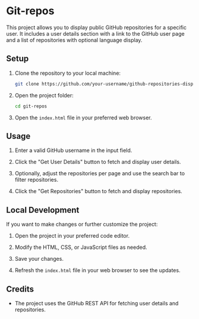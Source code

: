 # Git-repos

This project allows you to display public GitHub repositories for a specific user. It includes a user details section with a link to the GitHub user page and a list of repositories with optional language display.

## Setup

1. Clone the repository to your local machine:

    ```bash
    git clone https://github.com/your-username/github-repositories-display.git
    ```

2. Open the project folder:

    ```bash
    cd git-repos
    ```

3. Open the `index.html` file in your preferred web browser.

## Usage

1. Enter a valid GitHub username in the input field.

2. Click the "Get User Details" button to fetch and display user details.

3. Optionally, adjust the repositories per page and use the search bar to filter repositories.

4. Click the "Get Repositories" button to fetch and display repositories.

## Local Development

If you want to make changes or further customize the project:

1. Open the project in your preferred code editor.

2. Modify the HTML, CSS, or JavaScript files as needed.

3. Save your changes.

4. Refresh the `index.html` file in your web browser to see the updates.


## Credits

- The project uses the GitHub REST API for fetching user details and repositories.

